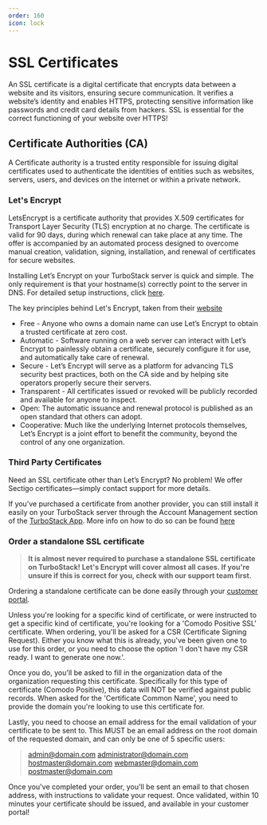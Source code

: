 ```yaml
---
order: 160
icon: lock
---
```


# SSL Certificates

An SSL certificate is a digital certificate that encrypts data between a website and its visitors, ensuring secure communication. It verifies a website’s identity and enables HTTPS, protecting sensitive information like passwords and credit card details from hackers. SSL is essential for the correct functioning of your website over HTTPS! 

## Certificate Authorities (CA)

A Certificate authority is a trusted entity responsible for issuing digital certificates used to authenticate the identities of entities such as websites, servers, users, and devices on the internet or within a private network.

### Let's Encrypt

LetsEncrypt is a certificate authority that provides X.509 certificates for Transport Layer Security (TLS) encryption at no charge. The certificate is valid for 90 days, during which renewal can take place at any time. The offer is accompanied by an automated process designed to overcome manual creation, validation, signing, installation, and renewal of certificates for secure websites.

Installing Let’s Encrypt on your TurboStack server is quick and simple. The only requirement is that your hostname(s) correctly point to the server in DNS. For detailed setup instructions, click [here](https://docs.turbostack.app/turbostack-app/howto_newuser/ "here").

The key principles behind Let's Encrypt, taken from their <a href="http://www.letsencrypt.org" target="_blank">website</a>
* Free - Anyone who owns a domain name can use Let’s Encrypt to obtain a trusted certificate at zero cost.
* Automatic - Software running on a web server can interact with Let’s Encrypt to painlessly obtain a certificate, securely configure it for use, and automatically take care of renewal.
* Secure - Let’s Encrypt will serve as a platform for advancing TLS security best practices, both on the CA side and by helping site operators properly secure their servers.
* Transparent - All certificates issued or revoked will be publicly recorded and available for anyone to inspect.
* Open: The automatic issuance and renewal protocol is published as an open standard that others can adopt.
* Cooperative: Much like the underlying Internet protocols themselves, Let’s Encrypt is a joint effort to benefit the community, beyond the control of any one organization.

### Third Party Certificates

Need an SSL certificate other than Let’s Encrypt? No problem! We offer Sectigo certificates—simply contact support for more details.

If you’ve purchased a certificate from another provider, you can still install it easily on your TurboStack server through the Account Management section of the [TurboStack App](https://my.turbostack.app "TurboStack App"). More info on how to do so can be found [here](https://docs.turbostack.app/turbostack-app/howto_newuser/ "here")

### Order a standalone SSL certificate

> **It is almost never required to purchase a standalone SSL certificate on TurboStack! Let's Encrypt will cover almost all cases. If you're unsure if this is correct for you, check with our support team first.**

Ordering a standalone certificate can be done easily through your [customer portal]().

Unless you're looking for a specific kind of certificate, or were instructed to get a specific kind of certificate, you're looking for a 'Comodo Positive SSL' certificate. When ordering, you'll be asked for a CSR (Certificate Signing Request). Either you know what this is already, you've been given one to use for this order, or you need to choose the option 'I don't have my CSR ready. I want to generate one now.'.

Once you do, you'll be asked to fill in the organization data of the organization requesting this certificate. Specifically for this type of certificate (Comodo Positive), this data will NOT be verified against public records. When asked for the 'Certificate Common Name', you need to provide the domain you're looking to use this certificate for.

Lastly, you need to choose an email address for the email validation of your certificate to be sent to. This MUST be an email address on the root domain of the requested domain, and can only be one of 5 specific users:

> admin@domain.com
> administrator@domain.com
> hostmaster@domain.com
> webmaster@domain.com
> postmaster@domain.com

Once you've completed your order, you'll be sent an email to that chosen address, with instructions to validate your request. Once validated, within 10 minutes your certificate should be issued, and available in your customer portal!
